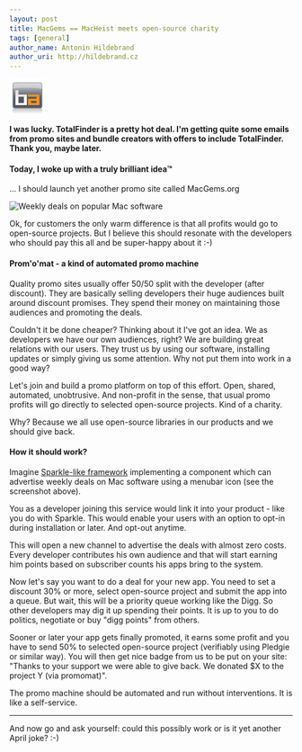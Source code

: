 ```yaml
---
layout: post
title: MacGems == MacHeist meets open-source charity
tags: [general]
author_name: Antonin Hildebrand
author_uri: http://hildebrand.cz
---
```


<img src="/shared/img/icons/binaryage-badge-64.png" class="intro-icon"/>

**I was lucky. TotalFinder is a pretty hot deal. I'm getting quite some emails from promo sites and bundle creators with offers to include TotalFinder. Thank you, maybe later.**

#### Today, I woke up with a truly brilliant idea™

... I should launch yet another promo site called MacGems.org

<img class="clear blog-image-full-border" src="/images/macgems-mockup.png" title="Weekly deals on popular Mac software">

Ok, for customers the only warm difference is that all profits would go to open-source projects. But I believe this should resonate with the developers who should pay this all and be super-happy about it :-)

#### Prom'o'mat - a kind of automated promo machine

Quality promo sites usually offer 50/50 split with the developer (after discount). They are basically selling developers their huge audiences built around discount promises. They spend their money on maintaining those audiences and promoting the deals.

Couldn't it be done cheaper? Thinking about it I've got an idea. We as developers we have our own audiences, right? We are building great relations with our users. They trust us by using our software, installing updates or simply giving us some attention. Why not put them into work in a good way?

Let's join and build a promo platform on top of this effort. Open, shared, automated, unobtrusive. And non-profit in the sense, that usual promo profits will go directly to selected open-source projects. Kind of a charity.

Why? Because we all use open-source libraries in our products and we should give back.

#### How it should work?

Imagine [Sparkle-like framework](http://sparkle.andymatuschak.org) implementing a component which can advertise weekly deals on Mac software using a menubar icon (see the screenshot above).

You as a developer joining this service would link it into your product - like you do with Sparkle. This would enable your users with an option to opt-in during installation or later. And opt-out anytime.

This will open a new channel to advertise the deals with almost zero costs. Every developer contributes his own audience and that will start earning him points based on subscriber counts his apps bring to the system.

Now let's say you want to do a deal for your new app. You need to set a discount 30% or more, select open-source project and submit the app into a queue. But wait, this will be a priority queue working like the Digg. So other developers may dig it up spending their points. It is up to you to do politics, negotiate or buy "digg points" from others.

Sooner or later your app gets finally promoted, it earns some profit and you have to send 50% to selected open-source project (verifiably using Pledgie or similar way). You will then get nice badge from us to be put on your site: "Thanks to your support we were able to give back. We donated $X to the project Y (via promomat)".

The promo machine should be automated and run without interventions. It is like a self-service.

---

And now go and ask yourself: could this possibly work or is it yet another April joke? :-)
